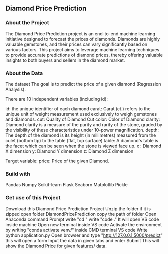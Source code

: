 ## Diamond Price Prediction

### About the Project
The Diamond Price Prediction project is an end-to-end machine learning initiative designed to forecast the prices of diamonds. Diamonds are highly valuable gemstones, and their prices can vary significantly based on various factors. This project aims to leverage machine learning techniques to provide accurate predictions of diamond prices, thereby offering valuable insights to both buyers and sellers in the diamond market.

### About the Data

The dataset The goal is to predict the price of a given diamond (Regression Analysis).

There are 10 independent variables (including id):

 id: the unique identifier of each diamond
 carat: Carat (ct.) refers to the unique unit of weight measurement used exclusively to weigh     gemstones and diamonds.
 cut: Quality of Diamond Cut
 color: Color of Diamond
 clarity: Diamond clarity is a measure of the purity and rarity of the stone, graded by the visibility of these characteristics under 10-power magnification.
 depth: The depth of the diamond is its height (in millimetres) measured from the culet (bottom tip) to the table (flat, top surface)
 table: A diamond's table is the facet which can be seen when the stone is viewed face up.
 x : Diamond X dimension
 y: Diamond Y dimension
 z: Diamond Z dimension

Target variable:
price: Price of the given Diamond.

### Build with
 Pandas
 Numpy
 Scikit-learn
 Flask
 Seaborn
 Matplotlib
 Pickle

### Get use of this Project
 Download this Diamond Price Prediction Project
 Unzip the folder if it is zipped
 open folder DiamondPricePrediction
 copy the path of folder
 Open Anaconda command Prompt
 write "cd <path of project that copied above>"
 write "code ."
 It will open VS code inside machine
 Open new terminal inside VS code 
 Activate the environment by writing "conda activate venv/" inside CMD terminal VS code
 Write python application.py
 Open browser and type "http://127.0.0.1:5000/predict" this will open a form
 Input the data in given tabs and enter Submit
 This will show the Diamond Price for given features/ data.
